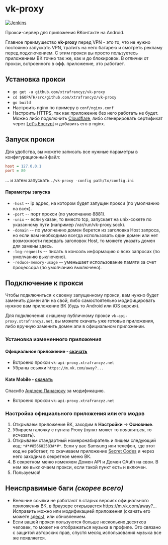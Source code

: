 # vk-proxy
[![Jenkins](https://img.shields.io/jenkins/s/https/ci.xtrafrancyz.net/job/vk-proxy.svg)](https://ci.xtrafrancyz.net/job/vk-proxy/)

Прокси-сервер для приложения ВКонтакте на Android.

Главное преимущество **vk-proxy** перед VPN - это то, что не нужно постоянно запускать VPN, тратить на него батарею и смотреть рекламу перед подключением. С этим прокси вы просто пользуетесь приложением ВК точно так же, как и до блокировок. В отличии от прокси, встроенного в офф. приложение, это работает.

## Установка прокси
- `go get -u github.com/xtrafrancyz/vk-proxy`
- `cd $GOPATH/src/github.com/xtrafrancyz/vk-proxy`
- `go build`
- Настроить nginx по примеру в `conf/nginx.conf`
- Настроить HTTPS, так как приложение без него работать не будет. Можно либо подключить [Cloudflare](https://www.cloudflare.com), либо сгенерировать сертификат через [Let's Encrypt](https://certbot.eff.org) и добавить его в nginx.

## Запуск прокси
Для удобства, вы можете записать все нужные параметры в конфигурационный файл:
```ini
host = 127.0.0.1
port = 80
```
... и затем запускать `./vk-proxy -config path/to/config.ini`

#### Параметры запуска
- `-host` -- ip адрес, на котором будет запущен прокси (по умолчанию на всех).
- `-port` -- порт прокси (по умолчанию 8881).
- `-unix` -- если указан, то вместо tcp, запускает на unix-сокете по указанному пути (например /var/run/vk-proxy.sock).
- `-domain` -- по умолчанию домен берется из заголовка Host запроса, но если вам необходимо всегда использовать один домен или нет возможности передать заголовок Host, то можете указать домен для замены здесь.
- `-log-requests` -- писать в консоль информацию о всех запросах (по умолчанию выключено).
- `-reduce-memory-usage` -- уменьшает использование памяти за счет процессора (по умолчанию выключено).

## Подключение к прокси
Чтобы подключиться к своему запущенному прокси, вам нужно будет заменить домен апи на свой, либо самостоятельно модифицировать нужное вам приложение ВК (будь то Android или iOS версия).

Для подключения к нашему публичному прокси `vk-api-proxy.xtrafrancyz.net`, вы можете скачать уже готовые приложения, либо вручную заменить домен апи в официальном приложении.

### Установка измененного приложения
#### Официальное приложение - [скачать](http://repo.xtrafrancyz.net/android-public/vk/vk_4.9.1_b1137-ua-mod.apk)
- Встроено прокси `vk-api-proxy.xtrafrancyz.net`
- Убраны ссылки `https://m.vk.com/away?...`
#### Kate Mobile - [скачать](http://repo.xtrafrancyz.net/android-public/vk/kate/kate_42_b406-ua-mod.apk)
Спасибо [Андрею Панасюку](https://vk.com/truelecter) за модификацию.
- Встроено прокси `vk-api-proxy.xtrafrancyz.net`

### Настройка официального приложения или его модов
1. Открываем приложение ВК, заходим в **Настройки** -> **Основные**.
2. Убираем галочку с пункта Proxy (пункт может то появляться, то исчезать).
3. Открываем стандартный номеронабиратель и пишем следующий код: `*#*#856682583#*#*`. Если у вас Samsung или телефон, где этот код не работает, то скачиваем приложение [Secret Codes](https://play.google.com/store/apps/details?id=fr.simon.marquis.secretcodes) и через него заходим в секретное меню ВК.
4. В секретном меню изменяем Домен API и Домен OAuth на свои. В нем же выключаем прокси, если такой пункт есть и включен.
5. Пользуемся!


## Неисправимые баги *(скорее всего)*
- Внешние ссылки не работают в старых версиях официального приложения ВК, в браузере открывается https://m.vk.com/away?... Исправить можно или модификацией приложения (скачать его можете [здесь](https://repo.xtrafrancyz.net/android-public/vk/)), или обновлением.
- Если вашей прокси пользуются больше нескольких десятков человек, то может не отображаться музыка в профиле. Это связано с защитой авторских прав, спустя месяц использования музыка все же появляется.
